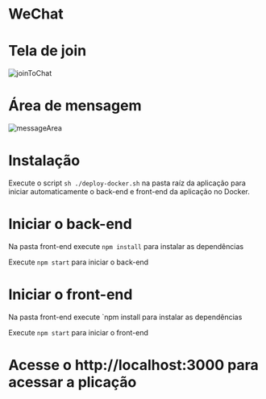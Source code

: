 # WeChat


# Tela de join
![joinToChat](https://user-images.githubusercontent.com/61422704/85086070-04bbd300-b1b0-11ea-8748-4d15b8bbc0a7.png)


# Área de mensagem
![messageArea](https://user-images.githubusercontent.com/61422704/85085959-cb836300-b1af-11ea-9f68-94a8a9d943ec.png)



# Instalação
Execute o script `sh ./deploy-docker.sh`
na pasta raíz da aplicação para iniciar automaticamente o back-end e front-end da aplicação no Docker. 


# Iniciar o back-end 
Na pasta front-end execute `npm install` 
para instalar as dependências

Execute `npm start`
para iniciar o back-end

# Iniciar o front-end 
Na pasta front-end execute `npm install
para instalar as dependências

Execute `npm start`
para iniciar o front-end

# Acesse o http://localhost:3000 para acessar a plicação

